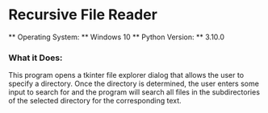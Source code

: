 # Recursive File Reader
** Operating System: ** Windows 10
** Python Version: ** 3.10.0
### What it Does:
This program opens a tkinter file explorer dialog that allows the user to specify a directory. Once the directory is determined, the user enters some input to search for and the program will search all files in the subdirectories of the selected directory for the corresponding text.

